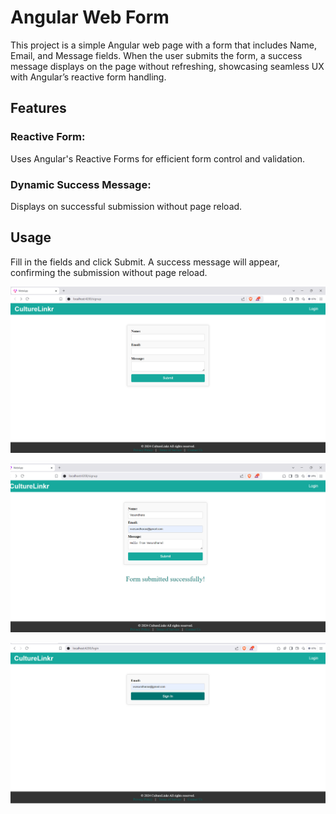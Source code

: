 # Angular Web Form

This project is a simple Angular web page with a form that includes Name, Email, and Message fields. When the user submits the form, a success message displays on the page without refreshing, showcasing seamless UX with Angular’s reactive form handling.

## Features
### Reactive Form: 
Uses Angular's Reactive Forms for efficient form control and validation.
### Dynamic Success Message:
Displays on successful submission without page reload.

## Usage
Fill in the fields and click Submit.
A success message will appear, confirming the submission without page reload.





![Screenshot View](src/assets/img/Screenshot%20(75).png) 

![Screenshot View](src/assets/img/Screenshot%20(76).png) 

![Screenshot View](src/assets/img/Screenshot%20(77).png) 
